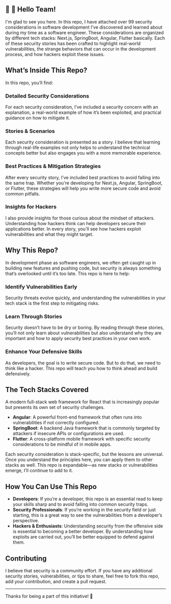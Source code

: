 
## 👋 👋  Hello Team!

I'm glad to see you here. In this repo, I have attached over 99 security considerations in software development I've discovered and learned about during my time as a software engineer. These considerations are organized by different tech stacks: Next.js, SpringBoot, Angular, Flutter basically. Each of these security stories has been crafted to highlight real-world vulnerabilities, the strange behaviors that can occur in the development process, and how hackers exploit these issues.

## What’s Inside This Repo?
In this repo, you’ll find:

### **Detailed Security Considerations**
For each security consideration, I’ve included a security concern with an explanation, a real-world example of how it’s been exploited, and practical guidance on how to mitigate it.

### **Stories & Scenarios**
Each security consideration is presented as a story. I believe that learning through real-life examples not only helps to understand the technical concepts better but also engages you with a more memorable experience.

### **Best Practices & Mitigation Strategies**
After every security story, I’ve included best practices to avoid falling into the same trap. Whether you're developing for Next.js, Angular, SpringBoot, or Flutter, these strategies will help you write more secure code and avoid common pitfalls.

### **Insights for Hackers**
I also provide insights for those curious about the mindset of attackers. Understanding how hackers think can help developers secure their applications better. In every story, you’ll see how hackers exploit vulnerabilities and what they might target.

## Why This Repo?
In development phase as software engineers, we often get caught up in building new features and pushing code, but security is always something that’s overlooked until it’s too late. This repo is here to help:

### **Identify Vulnerabilities Early**
Security threats evolve quickly, and understanding the vulnerabilities in your tech stack is the first step to mitigating risks.

### **Learn Through Stories**
Security doesn’t have to be dry or boring. By reading through these stories, you’ll not only learn about vulnerabilities but also understand why they are important and how to apply security best practices in your own work.

### **Enhance Your Defensive Skills**
As developers, the goal is to write secure code. But to do that, we need to think like a hacker. This repo will teach you how to think ahead and build defensively.

## The Tech Stacks Covered
A modern full-stack web framework for React that is increasingly popular but presents its own set of security challenges.
- **Angular**: A powerful front-end framework that often runs into vulnerabilities if not correctly configured.
- **SpringBoot**: A backend Java framework that is commonly targeted by attackers if insecure APIs or configurations are used.
- **Flutter**: A cross-platform mobile framework with specific security considerations to be mindful of in mobile apps.

Each security consideration is stack-specific, but the lessons are universal. Once you understand the principles here, you can apply them to other stacks as well. This repo is expandable—as new stacks or vulnerabilities emerge, I’ll continue to add to it.

## How You Can Use This Repo
- **Developers**: If you’re a developer, this repo is an essential read to keep your skills sharp and to avoid falling into common security traps.
- **Security Professionals**: If you’re working in the security field or just starting, this is a great way to see the vulnerabilities from a developer’s perspective.
- **Hackers & Enthusiasts**: Understanding security from the offensive side is essential to becoming a better developer. By understanding how exploits are carried out, you’ll be better equipped to defend against them.

## Contributing
I believe that security is a community effort. If you have any additional security stories, vulnerabilities, or tips to share, feel free to fork this repo, add your contribution, and create a pull request.

---
Thanks for being a part of this initiative! 🚀

